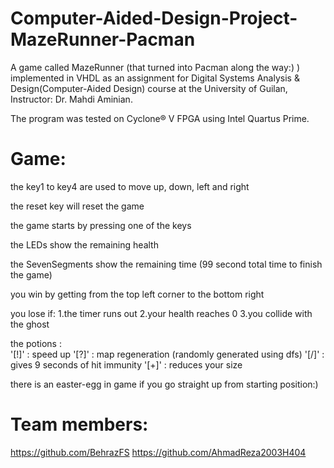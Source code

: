 # Computer-Aided-Design-Project-MazeRunner-Pacman
A game called MazeRunner (that turned into Pacman along the way:) ) implemented in VHDL as an assignment for Digital Systems Analysis & Design(Computer-Aided Design) course at the University of Guilan, 
Instructor: Dr. Mahdi Aminian.

The program was tested on Cyclone® V FPGA using Intel Quartus Prime.
# Game:
the key1 to key4 are used to move up, down, left and right 

the reset key will reset the game 

the game starts by pressing one of the keys

the LEDs show the remaining health

the SevenSegments show the remaining time (99 second total time to finish the game)

you win by getting from the top left corner to the bottom right 

you lose if:
1.the timer runs out
2.your health reaches 0
3.you collide with the ghost 

the potions : <br>
'[!]' : speed up
'[?]' : map regeneration (randomly generated using dfs)
'[/]' : gives 9 seconds of hit immunity 
'[+]' : reduces your size

there is an easter-egg in game if you go straight up from starting position:)

# Team members: 
https://github.com/BehrazFS https://github.com/AhmadReza2003H404
